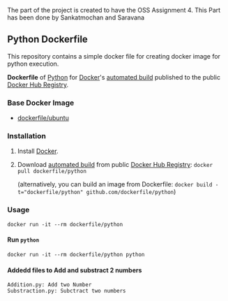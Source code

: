 The part of the project is created to have the OSS Assignment 4. This Part has been done by Sankatmochan and Saravana

## Python Dockerfile

This repository contains a simple docker file for creating docker image for python execution.

 **Dockerfile** of [Python](https://www.python.org/) for [Docker](https://www.docker.com/)'s [automated build](https://registry.hub.docker.com/u/dockerfile/python/) published to the public [Docker Hub Registry](https://registry.hub.docker.com/).

### Base Docker Image

* [dockerfile/ubuntu](http://dockerfile.github.io/#/ubuntu)

### Installation

1. Install [Docker](https://www.docker.com/).

2. Download [automated build](https://registry.hub.docker.com/u/dockerfile/python/) from public [Docker Hub Registry](https://registry.hub.docker.com/): `docker pull dockerfile/python`

   (alternatively, you can build an image from Dockerfile: `docker build -t="dockerfile/python" github.com/dockerfile/python`)


### Usage

    docker run -it --rm dockerfile/python

#### Run `python`

    docker run -it --rm dockerfile/python python

#### Addedd files to Add and substract 2 numbers

    Addition.py: Add two Number
    Substraction.py: Subctract two numbers

